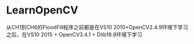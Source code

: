 # LearnOpenCV
从CH1到CH6的FloodFill程序之前都是在VS10 2010+OpenCV2.4.9环境下学习
之后，在VS10 2015 + OpenCV3.4.1 + Dlib19.9环境下学习
